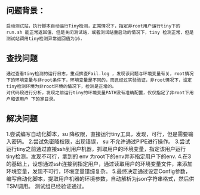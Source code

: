 ##  问题背景：
    启动测试站，执行脚本自动运行Tiny检测，正常情况下，指定非root用户运行tiny下的run.sh 能正常返回值，但是关闭测试站，或者测试站重启动的情况下，tiny 检测正常，但是测试站调用tiny检测异常返回值为16.
##  查找问题
    通过查看tiny检测的运行日志，重点排查Fail.log ，发现该问题与环境变量有关，root情况下的环境变量与非root条件下，环境变量是不同的，而且经过实验验证，非root情况下，设定tiny检测环境为非root环境的情况下，检测是正常的。
    对代码段进行分析，发现之前运行tiny的环境变量PATH没有准确配置，仅仅指定了非root下用户和该用户 下的家目录。
## 解决问题
   1.尝试编写自动化脚本，su  降权限，直接运行tiny工具，发现，可行，但是需要输入密码。
   2.尝试免密降权限，出现错误， su  不允许通过PIPE进行操作。
   3.尝试运行tiny之前通过直接ssh到用户机器，抓取用户的环境变量，指定该用户运行tiny检测，发现不可行，拿到的 env 为root下的env并非指定用户下的env.
   4.在3的基础上，设想通过ssh连接到指定用户，通过读取用户的环境变量文件，来添加环境变量，发现不可行，环境变量错综复杂。
   5.最终决定通过设定Config参数，编写自动化脚本，提取用户机器的环境参数，自动解析为json字符串格式，然后供TSM调用。
   测试组已经验证通过。
